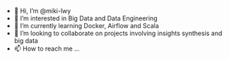 - 👋 Hi, I’m @miki-lwy
- 👀 I’m interested in Big Data and Data Engineering
- 🌱 I’m currently learning Docker, Airflow and Scala
- 💞️ I’m looking to collaborate on projects involving insights synthesis and big data
- 📫 How to reach me ...

<!---
miki-lwy/miki-lwy is a ✨ special ✨ repository because its `README.md` (this file) appears on your GitHub profile.
You can click the Preview link to take a look at your changes.
--->
